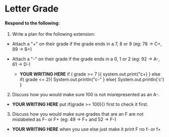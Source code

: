 # Letter Grade
#### Respond to the following:

1. Write a plan for the following extension:
  * Attach a "+" on their grade if the grade ends in a 7, 8 or 9 (eg: 78 -> C+, 89 -> B+)
  * Attach a "-" on their grade if the grade ends in a 0, 1 or 2 (eg: 92 -> A-, 61 -> D-)

    * **YOUR WRITING HERE**
      if ( grade >= 7 ){
       system.out.print("c+)
      } 
      else if( grade <= 2){
       System.out.println("c-"
      }
      else{
       System.out.println('c')
      }
2. Discuss how you would make sure 100 is not misrepresented as an A-.
  * **YOUR WRITING HERE**
      put if(grade >= 100){} first to check it first.
          
      
3. Discuss how you would make sure grades that are an F are not mislabeled as F- or F+ (eg: 49 -> F+ and 52 -> F-)
  * **YOUR WRITING HERE**
     when you use else just make it print F no f- or f+
